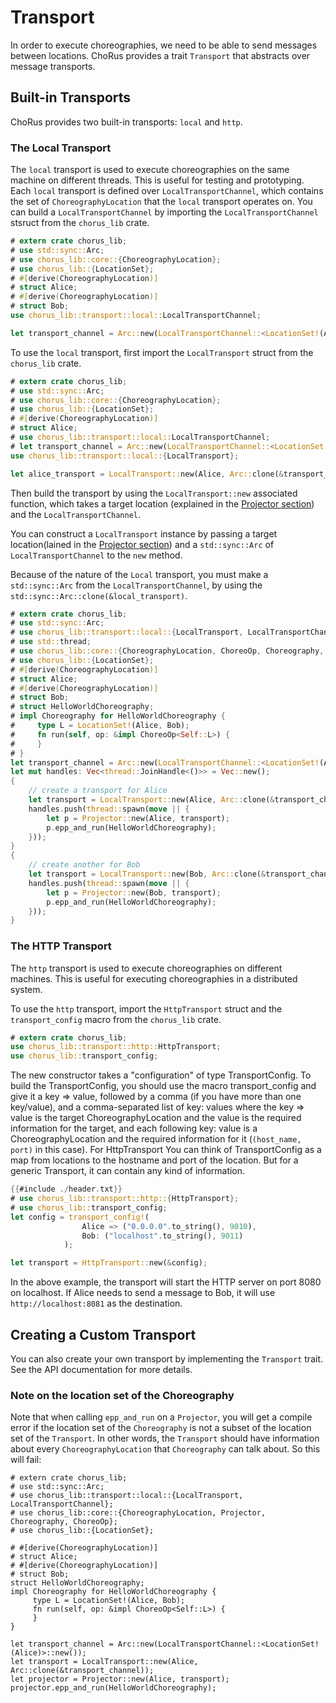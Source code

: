 # Transport

In order to execute choreographies, we need to be able to send messages between locations. ChoRus provides a trait `Transport` that abstracts over message transports.

## Built-in Transports

ChoRus provides two built-in transports: `local` and `http`.

### The Local Transport

The `local` transport is used to execute choreographies on the same machine on different threads. This is useful for testing and prototyping. Each `local` transport is defined over `LocalTransportChannel`, which contains the set of `ChoreographyLocation` that the `local` transport operates on. You can build a `LocalTransportChannel` by importing the `LocalTransportChannel` stsruct from the `chorus_lib` crate.

```rust
# extern crate chorus_lib;
# use std::sync::Arc;
# use chorus_lib::core::{ChoreographyLocation};
# use chorus_lib::{LocationSet};
# #[derive(ChoreographyLocation)]
# struct Alice;
# #[derive(ChoreographyLocation)]
# struct Bob;
use chorus_lib::transport::local::LocalTransportChannel;

let transport_channel = Arc::new(LocalTransportChannel::<LocationSet!(Alice, Bob)>::new());
```

To use the `local` transport, first import the `LocalTransport` struct from the `chorus_lib` crate.

```rust
# extern crate chorus_lib;
# use std::sync::Arc;
# use chorus_lib::core::{ChoreographyLocation};
# use chorus_lib::{LocationSet};
# #[derive(ChoreographyLocation)]
# struct Alice;
# use chorus_lib::transport::local::LocalTransportChannel;
# let transport_channel = Arc::new(LocalTransportChannel::<LocationSet!(Alice)>::new());
use chorus_lib::transport::local::{LocalTransport};

let alice_transport = LocalTransport::new(Alice, Arc::clone(&transport_channel));
```

 Then build the transport by using the `LocalTransport::new` associated function, which takes a target location (explained in the [Projector section](./guide-projector.md)) and the `LocalTransportChannel`.

You can construct a `LocalTransport` instance by passing a target location(lained in the [Projector section](./guide-projector.md)) and a `std::sync::Arc` of `LocalTransportChannel` to the `new` method.

Because of the nature of the `Local` transport, you must make a `std::sync::Arc` from the `LocalTransportChannel`, by using the `std::sync::Arc::clone(&local_transport)`.

```rust
# extern crate chorus_lib;
# use std::sync::Arc;
# use chorus_lib::transport::local::{LocalTransport, LocalTransportChannel};
# use std::thread;
# use chorus_lib::core::{ChoreographyLocation, ChoreoOp, Choreography, Projector};
# use chorus_lib::{LocationSet};
# #[derive(ChoreographyLocation)]
# struct Alice;
# #[derive(ChoreographyLocation)]
# struct Bob;
# struct HelloWorldChoreography;
# impl Choreography for HelloWorldChoreography {
#     type L = LocationSet!(Alice, Bob);
#     fn run(self, op: &impl ChoreoOp<Self::L>) {
#     }
# }
let transport_channel = Arc::new(LocalTransportChannel::<LocationSet!(Alice, Bob)>::new());
let mut handles: Vec<thread::JoinHandle<()>> = Vec::new();
{
    // create a transport for Alice
    let transport = LocalTransport::new(Alice, Arc::clone(&transport_channel));
    handles.push(thread::spawn(move || {
        let p = Projector::new(Alice, transport);
        p.epp_and_run(HelloWorldChoreography);
    }));
}
{
    // create another for Bob
    let transport = LocalTransport::new(Bob, Arc::clone(&transport_channel));
    handles.push(thread::spawn(move || {
        let p = Projector::new(Bob, transport);
        p.epp_and_run(HelloWorldChoreography);
    }));
}
```

### The HTTP Transport

The `http` transport is used to execute choreographies on different machines. This is useful for executing choreographies in a distributed system.

To use the `http` transport, import the `HttpTransport` struct and the `transport_config` macro from the `chorus_lib` crate.

```rust
# extern crate chorus_lib;
use chorus_lib::transport::http::HttpTransport;
use chorus_lib::transport_config;
```

The new constructor takes a "configuration" of type TransportConfig. To build the TransportConfig, you should use the macro transport_config and give it a key => value, followed by a comma (if you have more than one key/value), and a comma-separated list of key: values where the key => value is the target ChoreographyLocation and the value is the required information for the target, and each following key: value is a ChoreographyLocation and the required information for it (`(host_name, port)` in this case). For HttpTransport You can think of TransportConfig as a map from locations to the hostname and port of the location. But for a generic Transport, it can contain any kind of information.

```rust
{{#include ./header.txt}}
# use chorus_lib::transport::http::{HttpTransport};
# use chorus_lib::transport_config;
let config = transport_config!(
                Alice => ("0.0.0.0".to_string(), 9010),
                Bob: ("localhost".to_string(), 9011)
            );

let transport = HttpTransport::new(&config);
```

In the above example, the transport will start the HTTP server on port 8080 on localhost. If Alice needs to send a message to Bob, it will use `http://localhost:8081` as the destination.

## Creating a Custom Transport

You can also create your own transport by implementing the `Transport` trait. See the API documentation for more details.


### Note on the location set of the Choreography

Note that when calling `epp_and_run` on a `Projector`, you will get a compile error if the location set of the `Choreography` is not a subset of the location set of the `Transport`. In other words, the `Transport` should have information about every `ChoreographyLocation`  that `Choreography` can talk about. So this will fail:

```rust, compile_fail
# extern crate chorus_lib;
# use std::sync::Arc;
# use chorus_lib::transport::local::{LocalTransport, LocalTransportChannel};
# use chorus_lib::core::{ChoreographyLocation, Projector, Choreography, ChoreoOp};
# use chorus_lib::{LocationSet};

# #[derive(ChoreographyLocation)]
# struct Alice;
# #[derive(ChoreographyLocation)]
# struct Bob;
struct HelloWorldChoreography;
impl Choreography for HelloWorldChoreography {
     type L = LocationSet!(Alice, Bob);
     fn run(self, op: &impl ChoreoOp<Self::L>) {
     }
}

let transport_channel = Arc::new(LocalTransportChannel::<LocationSet!(Alice)>::new());
let transport = LocalTransport::new(Alice, Arc::clone(&transport_channel));
let projector = Projector::new(Alice, transport);
projector.epp_and_run(HelloWorldChoreography);
```
